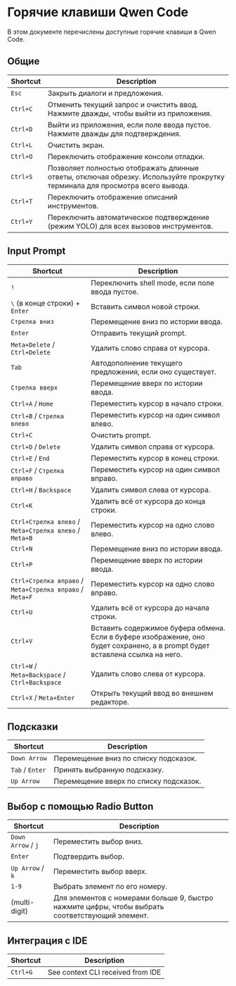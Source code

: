 # Горячие клавиши Qwen Code

В этом документе перечислены доступные горячие клавиши в Qwen Code.

## Общие

| Shortcut | Description                                                                                                           |
| -------- | --------------------------------------------------------------------------------------------------------------------- |
| `Esc`    | Закрыть диалоги и предложения.                                                                                        |
| `Ctrl+C` | Отменить текущий запрос и очистить ввод. Нажмите дважды, чтобы выйти из приложения.                                  |
| `Ctrl+D` | Выйти из приложения, если поле ввода пустое. Нажмите дважды для подтверждения.                                                   |
| `Ctrl+L` | Очистить экран.                                                                                                     |
| `Ctrl+O` | Переключить отображение консоли отладки.                                                                              |
| `Ctrl+S` | Позволяет полностью отображать длинные ответы, отключая обрезку. Используйте прокрутку терминала для просмотра всего вывода. |
| `Ctrl+T` | Переключить отображение описаний инструментов.                                                                              |
| `Ctrl+Y` | Переключить автоматическое подтверждение (режим YOLO) для всех вызовов инструментов.                                                                  |

## Input Prompt

| Shortcut                                           | Description                                                                                                                         |
| -------------------------------------------------- | ----------------------------------------------------------------------------------------------------------------------------------- |
| `!`                                                | Переключить shell mode, если поле ввода пустое.                                                                                     |
| `\` (в конце строки) + `Enter`                     | Вставить символ новой строки.                                                                                                       |
| `Стрелка вниз`                                     | Перемещение вниз по истории ввода.                                                                                                  |
| `Enter`                                            | Отправить текущий prompt.                                                                                                           |
| `Meta+Delete` / `Ctrl+Delete`                      | Удалить слово справа от курсора.                                                                                                    |
| `Tab`                                              | Автодополнение текущего предложения, если оно существует.                                                                           |
| `Стрелка вверх`                                    | Перемещение вверх по истории ввода.                                                                                                 |
| `Ctrl+A` / `Home`                                  | Переместить курсор в начало строки.                                                                                                 |
| `Ctrl+B` / `Стрелка влево`                         | Переместить курсор на один символ влево.                                                                                            |
| `Ctrl+C`                                           | Очистить prompt.                                                                                                                    |
| `Ctrl+D` / `Delete`                                | Удалить символ справа от курсора.                                                                                                   |
| `Ctrl+E` / `End`                                   | Переместить курсор в конец строки.                                                                                                  |
| `Ctrl+F` / `Стрелка вправо`                        | Переместить курсор на один символ вправо.                                                                                           |
| `Ctrl+H` / `Backspace`                             | Удалить символ слева от курсора.                                                                                                    |
| `Ctrl+K`                                           | Удалить всё от курсора до конца строки.                                                                                             |
| `Ctrl+Стрелка влево` / `Meta+Стрелка влево` / `Meta+B` | Переместить курсор на одно слово влево.                                                                                         |
| `Ctrl+N`                                           | Перемещение вниз по истории ввода.                                                                                                  |
| `Ctrl+P`                                           | Перемещение вверх по истории ввода.                                                                                                 |
| `Ctrl+Стрелка вправо` / `Meta+Стрелка вправо` / `Meta+F` | Переместить курсор на одно слово вправо.                                                                                        |
| `Ctrl+U`                                           | Удалить всё от курсора до начала строки.                                                                                            |
| `Ctrl+V`                                           | Вставить содержимое буфера обмена. Если в буфере изображение, оно будет сохранено, а в prompt будет вставлена ссылка на него.       |
| `Ctrl+W` / `Meta+Backspace` / `Ctrl+Backspace`     | Удалить слово слева от курсора.                                                                                                     |
| `Ctrl+X` / `Meta+Enter`                            | Открыть текущий ввод во внешнем редакторе.                                                                                          |

## Подсказки

| Shortcut        | Description                            |
| --------------- | -------------------------------------- |
| `Down Arrow`    | Перемещение вниз по списку подсказок. |
| `Tab` / `Enter` | Принять выбранную подсказку.        |
| `Up Arrow`      | Перемещение вверх по списку подсказок.   |

## Выбор с помощью Radio Button

| Shortcut           | Description                                                                                                   |
| ------------------ | ------------------------------------------------------------------------------------------------------------- |
| `Down Arrow` / `j` | Переместить выбор вниз.                                                                                       |
| `Enter`            | Подтвердить выбор.                                                                                            |
| `Up Arrow` / `k`   | Переместить выбор вверх.                                                                                      |
| `1-9`              | Выбрать элемент по его номеру.                                                                                |
| (multi-digit)      | Для элементов с номерами больше 9, быстро нажмите цифры, чтобы выбрать соответствующий элемент.               |

## Интеграция с IDE

| Shortcut | Description                       |
| -------- | --------------------------------- |
| `Ctrl+G` | See context CLI received from IDE |